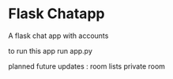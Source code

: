 # Flask Chatapp

A flask chat app with accounts

to run this app run app.py

planned future updates :
room lists
private room

